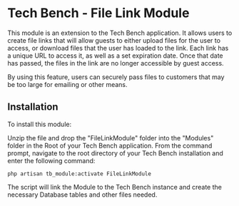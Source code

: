# Tech Bench - File Link Module

This module is an extension to the Tech Bench application.  It allows users to create file links that will allow guests to either upload files for the user to access, or download files that the user has loaded to the link.  Each link has a unique URL to access it, as well as a set expiration date.  Once that date has passed, the files in the link are no longer accessible by guest access.

By using this feature, users can securely pass files to customers that may be too large for emailing or other means.

## Installation

To install this module:

Unzip the file and drop the "FileLinkModule" folder into the "Modules" folder in the Root of your Tech Bench application.  From the command prompt, navigate to the root directory of your Tech Bench installation and enter the following command:

```
php artisan tb_module:activate FileLinkModule
```

The script will link the Module to the Tech Bench instance and create the necessary Database tables and other files needed.
